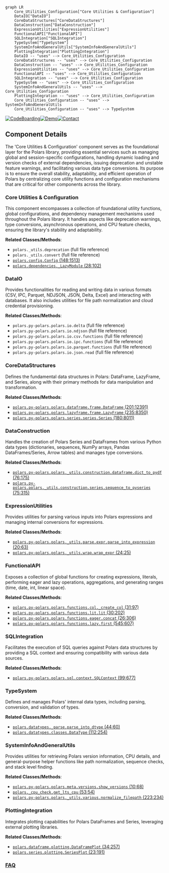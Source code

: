 ```mermaid
graph LR
    Core_Utilities_Configuration["Core Utilities & Configuration"]
    DataIO["DataIO"]
    CoreDataStructures["CoreDataStructures"]
    DataConstruction["DataConstruction"]
    ExpressionUtilities["ExpressionUtilities"]
    FunctionalAPI["FunctionalAPI"]
    SQLIntegration["SQLIntegration"]
    TypeSystem["TypeSystem"]
    SystemInfoAndGeneralUtils["SystemInfoAndGeneralUtils"]
    PlottingIntegration["PlottingIntegration"]
    DataIO -- "uses" --> Core_Utilities_Configuration
    CoreDataStructures -- "uses" --> Core_Utilities_Configuration
    DataConstruction -- "uses" --> Core_Utilities_Configuration
    ExpressionUtilities -- "uses" --> Core_Utilities_Configuration
    FunctionalAPI -- "uses" --> Core_Utilities_Configuration
    SQLIntegration -- "uses" --> Core_Utilities_Configuration
    TypeSystem -- "uses" --> Core_Utilities_Configuration
    SystemInfoAndGeneralUtils -- "uses" --> Core_Utilities_Configuration
    PlottingIntegration -- "uses" --> Core_Utilities_Configuration
    Core_Utilities_Configuration -- "uses" --> SystemInfoAndGeneralUtils
    Core_Utilities_Configuration -- "uses" --> TypeSystem
```
[![CodeBoarding](https://img.shields.io/badge/Generated%20by-CodeBoarding-9cf?style=flat-square)](https://github.com/CodeBoarding/CodeBoarding)[![Demo](https://img.shields.io/badge/Try%20our-Demo-blue?style=flat-square)](https://www.codeboarding.org/demo)[![Contact](https://img.shields.io/badge/Contact%20us%20-%20contact@codeboarding.org-lightgrey?style=flat-square)](mailto:contact@codeboarding.org)

## Component Details

The 'Core Utilities & Configuration' component serves as the foundational layer for the Polars library, providing essential services such as managing global and session-specific configurations, handling dynamic loading and version checks of external dependencies, issuing deprecation and unstable feature warnings, and facilitating various data type conversions. Its purpose is to ensure the overall stability, adaptability, and efficient operation of Polars by centralizing core utility functions and configuration mechanisms that are critical for other components across the library.

### Core Utilities & Configuration
This component encompasses a collection of foundational utility functions, global configurations, and dependency management mechanisms used throughout the Polars library. It handles aspects like deprecation warnings, type conversions, asynchronous operations, and CPU feature checks, ensuring the library's stability and adaptability.


**Related Classes/Methods**:

- `polars._utils.deprecation` (full file reference)
- `polars._utils.convert` (full file reference)
- <a href="https://github.com/pola-rs/polars/blob/master/py-polars/polars/config.py#L148-L1513" target="_blank" rel="noopener noreferrer">`polars.config.Config` (148:1513)</a>
- <a href="https://github.com/pola-rs/polars/blob/master/py-polars/polars/dependencies.py#L28-L102" target="_blank" rel="noopener noreferrer">`polars.dependencies._LazyModule` (28:102)</a>


### DataIO
Provides functionalities for reading and writing data in various formats (CSV, IPC, Parquet, NDJSON, JSON, Delta, Excel) and interacting with databases. It also includes utilities for file path normalization and cloud credential provisioning.


**Related Classes/Methods**:

- `polars.py-polars.polars.io.delta` (full file reference)
- `polars.py-polars.polars.io.ndjson` (full file reference)
- `polars.py-polars.polars.io.csv.functions` (full file reference)
- `polars.py-polars.polars.io.ipc.functions` (full file reference)
- `polars.py-polars.polars.io.parquet.functions` (full file reference)
- `polars.py-polars.polars.io.json.read` (full file reference)


### CoreDataStructures
Defines the fundamental data structures in Polars: DataFrame, LazyFrame, and Series, along with their primary methods for data manipulation and transformation.


**Related Classes/Methods**:

- <a href="https://github.com/pola-rs/polars/blob/master/py-polars/polars/dataframe/frame.py#L201-L12391" target="_blank" rel="noopener noreferrer">`polars.py-polars.polars.dataframe.frame.DataFrame` (201:12391)</a>
- <a href="https://github.com/pola-rs/polars/blob/master/py-polars/polars/lazyframe/frame.py#L235-L8350" target="_blank" rel="noopener noreferrer">`polars.py-polars.polars.lazyframe.frame.LazyFrame` (235:8350)</a>
- <a href="https://github.com/pola-rs/polars/blob/master/py-polars/polars/series/series.py#L180-L8011" target="_blank" rel="noopener noreferrer">`polars.py-polars.polars.series.series.Series` (180:8011)</a>


### DataConstruction
Handles the creation of Polars Series and DataFrames from various Python data types (dictionaries, sequences, NumPy arrays, Pandas DataFrames/Series, Arrow tables) and manages type conversions.


**Related Classes/Methods**:

- <a href="https://github.com/pola-rs/polars/blob/master/py-polars/polars/_utils/construction/dataframe.py#L76-L175" target="_blank" rel="noopener noreferrer">`polars.py-polars.polars._utils.construction.dataframe.dict_to_pydf` (76:175)</a>
- <a href="https://github.com/pola-rs/polars/blob/master/py-polars/polars/_utils/construction/series.py#L75-L315" target="_blank" rel="noopener noreferrer">`polars.py-polars.polars._utils.construction.series.sequence_to_pyseries` (75:315)</a>


### ExpressionUtilities
Provides utilities for parsing various inputs into Polars expressions and managing internal conversions for expressions.


**Related Classes/Methods**:

- <a href="https://github.com/pola-rs/polars/blob/master/py-polars/polars/_utils/parse/expr.py#L20-L63" target="_blank" rel="noopener noreferrer">`polars.py-polars.polars._utils.parse.expr.parse_into_expression` (20:63)</a>
- <a href="https://github.com/pola-rs/polars/blob/master/py-polars/polars/_utils/wrap.py#L24-L25" target="_blank" rel="noopener noreferrer">`polars.py-polars.polars._utils.wrap.wrap_expr` (24:25)</a>


### FunctionalAPI
Exposes a collection of global functions for creating expressions, literals, performing eager and lazy operations, aggregations, and generating ranges (time, date, int, linear space).


**Related Classes/Methods**:

- <a href="https://github.com/pola-rs/polars/blob/master/py-polars/polars/functions/col.py#L31-L97" target="_blank" rel="noopener noreferrer">`polars.py-polars.polars.functions.col._create_col` (31:97)</a>
- <a href="https://github.com/pola-rs/polars/blob/master/py-polars/polars/functions/lit.py#L30-L202" target="_blank" rel="noopener noreferrer">`polars.py-polars.polars.functions.lit.lit` (30:202)</a>
- <a href="https://github.com/pola-rs/polars/blob/master/py-polars/polars/functions/eager.py#L26-L306" target="_blank" rel="noopener noreferrer">`polars.py-polars.polars.functions.eager.concat` (26:306)</a>
- <a href="https://github.com/pola-rs/polars/blob/master/py-polars/polars/functions/lazy.py#L545-L607" target="_blank" rel="noopener noreferrer">`polars.py-polars.polars.functions.lazy.first` (545:607)</a>


### SQLIntegration
Facilitates the execution of SQL queries against Polars data structures by providing a SQL context and ensuring compatibility with various data sources.


**Related Classes/Methods**:

- <a href="https://github.com/pola-rs/polars/blob/master/py-polars/polars/sql/context.py#L99-L677" target="_blank" rel="noopener noreferrer">`polars.py-polars.polars.sql.context.SQLContext` (99:677)</a>


### TypeSystem
Defines and manages Polars' internal data types, including parsing, conversion, and validation of types.


**Related Classes/Methods**:

- <a href="https://github.com/pola-rs/polars/blob/master/py-polars/polars/datatypes/_parse.py#L44-L60" target="_blank" rel="noopener noreferrer">`polars.datatypes._parse.parse_into_dtype` (44:60)</a>
- <a href="https://github.com/pola-rs/polars/blob/master/py-polars/polars/datatypes/classes.py#L112-L254" target="_blank" rel="noopener noreferrer">`polars.datatypes.classes.DataType` (112:254)</a>


### SystemInfoAndGeneralUtils
Provides utilities for retrieving Polars version information, CPU details, and general-purpose helper functions like path normalization, sequence checks, and stack level finding.


**Related Classes/Methods**:

- <a href="https://github.com/pola-rs/polars/blob/master/py-polars/polars/meta/versions.py#L10-L68" target="_blank" rel="noopener noreferrer">`polars.py-polars.polars.meta.versions.show_versions` (10:68)</a>
- <a href="https://github.com/pola-rs/polars/blob/master/py-polars/polars/_cpu_check.py#L53-L54" target="_blank" rel="noopener noreferrer">`polars._cpu_check.get_lts_cpu` (53:54)</a>
- <a href="https://github.com/pola-rs/polars/blob/master/py-polars/polars/_utils/various.py#L223-L234" target="_blank" rel="noopener noreferrer">`polars.py-polars.polars._utils.various.normalize_filepath` (223:234)</a>


### PlottingIntegration
Integrates plotting capabilities for Polars DataFrames and Series, leveraging external plotting libraries.


**Related Classes/Methods**:

- <a href="https://github.com/pola-rs/polars/blob/master/py-polars/polars/dataframe/plotting.py#L34-L257" target="_blank" rel="noopener noreferrer">`polars.dataframe.plotting.DataFramePlot` (34:257)</a>
- <a href="https://github.com/pola-rs/polars/blob/master/py-polars/polars/series/plotting.py#L23-L191" target="_blank" rel="noopener noreferrer">`polars.series.plotting.SeriesPlot` (23:191)</a>




### [FAQ](https://github.com/CodeBoarding/GeneratedOnBoardings/tree/main?tab=readme-ov-file#faq)